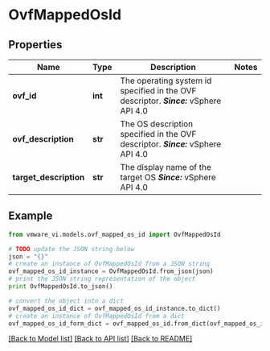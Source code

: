 # OvfMappedOsId


## Properties
Name | Type | Description | Notes
------------ | ------------- | ------------- | -------------
**ovf_id** | **int** | The operating system id specified in the OVF descriptor.  ***Since:*** vSphere API 4.0  | 
**ovf_description** | **str** | The OS description specified in the OVF descriptor.  ***Since:*** vSphere API 4.0  | 
**target_description** | **str** | The display name of the target OS  ***Since:*** vSphere API 4.0  | 

## Example

```python
from vmware_vi.models.ovf_mapped_os_id import OvfMappedOsId

# TODO update the JSON string below
json = "{}"
# create an instance of OvfMappedOsId from a JSON string
ovf_mapped_os_id_instance = OvfMappedOsId.from_json(json)
# print the JSON string representation of the object
print OvfMappedOsId.to_json()

# convert the object into a dict
ovf_mapped_os_id_dict = ovf_mapped_os_id_instance.to_dict()
# create an instance of OvfMappedOsId from a dict
ovf_mapped_os_id_form_dict = ovf_mapped_os_id.from_dict(ovf_mapped_os_id_dict)
```
[[Back to Model list]](../README.md#documentation-for-models) [[Back to API list]](../README.md#documentation-for-api-endpoints) [[Back to README]](../README.md)


